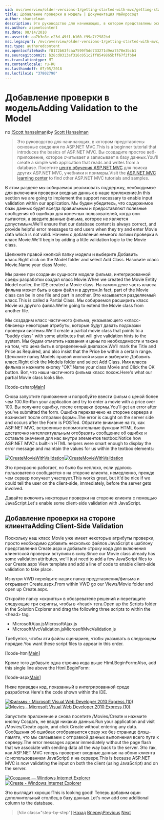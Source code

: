 ```yaml
---
uid: mvc/overview/older-versions-1/getting-started-with-mvc/getting-started-with-mvc-part7
title: Добавление проверки в модель | Документация Майкрософт
author: shanselman
description: Это руководство для начинающих, в котором представлены основные сведения по ASP.NET MVC. Создание простого веб-приложения, которое считывает и записывает в базу данных.
ms.author: aspnetcontent
ms.date: 08/14/2010
ms.assetid: aa7b3e8e-e23d-49f1-b160-f99a7f2982bd
msc.legacyurl: /mvc/overview/older-versions-1/getting-started-with-mvc/getting-started-with-mvc-part7
msc.type: authoredcontent
ms.openlocfilehash: f8172b63fcaa7599f5dd733271d9ea7570e3bcb1
ms.sourcegitcommit: b28cd0313af316c051c2ff8549865bff67f2fbb4
ms.translationtype: MT
ms.contentlocale: ru-RU
ms.lasthandoff: 07/05/2018
ms.locfileid: "37802790"
---
```

<a name="adding-validation-to-the-model"></a><span data-ttu-id="4a1e5-104">Добавление проверки в модель</span><span class="sxs-lookup"><span data-stu-id="4a1e5-104">Adding Validation to the Model</span></span>
====================
<span data-ttu-id="4a1e5-105">по [(Scott hanselman)](https://github.com/shanselman)</span><span class="sxs-lookup"><span data-stu-id="4a1e5-105">by [Scott Hanselman](https://github.com/shanselman)</span></span>

> <span data-ttu-id="4a1e5-106">Это руководство для начинающих, в котором представлены основные сведения по ASP.NET MVC.</span><span class="sxs-lookup"><span data-stu-id="4a1e5-106">This is a beginner tutorial that introduces the basics of ASP.NET MVC.</span></span> <span data-ttu-id="4a1e5-107">Вы создадите простое веб-приложение, которое считывает и записывает в базу данных.</span><span class="sxs-lookup"><span data-stu-id="4a1e5-107">You'll create a simple web application that reads and writes from a database.</span></span> <span data-ttu-id="4a1e5-108">Посетите [центр обучения ASP.NET MVC](../../../index.md) для поиска других ASP.NET MVC, учебники и примеры.</span><span class="sxs-lookup"><span data-stu-id="4a1e5-108">Visit the [ASP.NET MVC learning center](../../../index.md) to find other ASP.NET MVC tutorials and samples.</span></span>


<span data-ttu-id="4a1e5-109">В этом разделе мы собираемся реализовать поддержку, необходимые для включения проверки входных данных в наше приложение.</span><span class="sxs-lookup"><span data-stu-id="4a1e5-109">In this section we are going to implement the support necessary to enable input validation within our application.</span></span> <span data-ttu-id="4a1e5-110">Мы будем убедитесь, что содержимое базы данных будет всегда правильным и предоставляют полезные сообщения об ошибках для конечных пользователей, когда они пытаются, а введите данные фильма, которое не является допустимым.</span><span class="sxs-lookup"><span data-stu-id="4a1e5-110">We'll ensure that our database content is always correct, and provide helpful error messages to end users when they try and enter Movie data which is not valid.</span></span> <span data-ttu-id="4a1e5-111">Начнем с добавления немного логики проверки в класс Movie.</span><span class="sxs-lookup"><span data-stu-id="4a1e5-111">We'll begin by adding a little validation logic to the Movie class.</span></span>

<span data-ttu-id="4a1e5-112">Щелкните правой кнопкой папку модели и выберите Добавить класс.</span><span class="sxs-lookup"><span data-stu-id="4a1e5-112">Right click on the Model folder and select Add Class.</span></span> <span data-ttu-id="4a1e5-113">Назовите класс Movie.</span><span class="sxs-lookup"><span data-stu-id="4a1e5-113">Name your class Movie.</span></span>

<span data-ttu-id="4a1e5-114">Мы ранее при создании сущности модели фильма, интегрированной среды разработки создал класс Movie.</span><span class="sxs-lookup"><span data-stu-id="4a1e5-114">When we created the Movie Entity Model earlier, the IDE created a Movie class.</span></span> <span data-ttu-id="4a1e5-115">На самом деле часть класса фильма может быть в один файл и в другом.</span><span class="sxs-lookup"><span data-stu-id="4a1e5-115">In fact, part of the Movie class can be in one file and part in another.</span></span> <span data-ttu-id="4a1e5-116">Это называется разделяемый класс.</span><span class="sxs-lookup"><span data-stu-id="4a1e5-116">This is called a Partial Class.</span></span> <span data-ttu-id="4a1e5-117">Мы собираемся расширить класс Movie из другого файла.</span><span class="sxs-lookup"><span data-stu-id="4a1e5-117">We're going to extend the Movie class from another file.</span></span>

<span data-ttu-id="4a1e5-118">Мы создадим класс частичного фильма, указывающего «класс-близнец» некоторые атрибуты, которые будут давать подсказки проверки системы.</span><span class="sxs-lookup"><span data-stu-id="4a1e5-118">We'll create a partial movie class that points to a "buddy class" with some attributes that will give validation hints to the system.</span></span> <span data-ttu-id="4a1e5-119">Мы будем отметить названия и цены по необходимости и также на том, что цена быть в определенный диапазон.</span><span class="sxs-lookup"><span data-stu-id="4a1e5-119">We'll mark the Title and Price as Required, and also insist that the Price be within a certain range.</span></span> <span data-ttu-id="4a1e5-120">Щелкните папку Models правой кнопкой мыши и выберите Добавить класс.</span><span class="sxs-lookup"><span data-stu-id="4a1e5-120">Right click the Models folder and select Add Class.</span></span> <span data-ttu-id="4a1e5-121">Имя класса фильма и нажмите кнопку "ОК".</span><span class="sxs-lookup"><span data-stu-id="4a1e5-121">Name your class Movie and Click the OK button.</span></span> <span data-ttu-id="4a1e5-122">Вот, что наши частичного фильма класс похож.</span><span class="sxs-lookup"><span data-stu-id="4a1e5-122">Here's what our partial Movie class looks like.</span></span>

[!code-csharp[Main](getting-started-with-mvc-part7/samples/sample1.cs)]

<span data-ttu-id="4a1e5-123">Снова запустите приложение и попробуйте ввести фильм с ценой более чем 100.</span><span class="sxs-lookup"><span data-stu-id="4a1e5-123">Re-Run your application and try to enter a movie with a price over 100.</span></span> <span data-ttu-id="4a1e5-124">Вы получите ошибку, после отправки формы.</span><span class="sxs-lookup"><span data-stu-id="4a1e5-124">You'll get an error after you've submitted the form.</span></span> <span data-ttu-id="4a1e5-125">Ошибка перехвачено на стороне сервера и возникает после отправки формы.</span><span class="sxs-lookup"><span data-stu-id="4a1e5-125">The error is caught on the server side and occurs after the Form is POSTed.</span></span> <span data-ttu-id="4a1e5-126">Обратите внимание на то, как ASP.NET MVC, встроенные вспомогательные функции HTML были достаточно интеллектуальным отобразить сообщение об ошибке и оставьте значения для нас внутри элементов textbox:</span><span class="sxs-lookup"><span data-stu-id="4a1e5-126">Notice how ASP.NET MVC's built-in HTML helpers were smart enough to display the error message and maintain the values for us within the textbox elements:</span></span>

<span data-ttu-id="4a1e5-127">[![CreateMovieWithValidation](getting-started-with-mvc-part7/_static/image2.png)](getting-started-with-mvc-part7/_static/image1.png)</span><span class="sxs-lookup"><span data-stu-id="4a1e5-127">[![CreateMovieWithValidation](getting-started-with-mvc-part7/_static/image2.png)](getting-started-with-mvc-part7/_static/image1.png)</span></span>

<span data-ttu-id="4a1e5-128">Это прекрасно работает, но было бы неплохо, если удалось пользователю сообщается о на стороне клиента, немедленно, прежде чем сервер получает участвует.</span><span class="sxs-lookup"><span data-stu-id="4a1e5-128">This works great, but it'd be nice if we could tell the user on the client-side, immediately, before the server gets involved.</span></span>

<span data-ttu-id="4a1e5-129">Давайте включить некоторые проверки на стороне клиента с помощью JavaScript.</span><span class="sxs-lookup"><span data-stu-id="4a1e5-129">Let's enable some client-side validation with JavaScript.</span></span>

## <a name="adding-client-side-validation"></a><span data-ttu-id="4a1e5-130">Добавление проверки на стороне клиента</span><span class="sxs-lookup"><span data-stu-id="4a1e5-130">Adding Client-Side Validation</span></span>

<span data-ttu-id="4a1e5-131">Поскольку наш класс Movie уже имеет некоторые атрибуты проверки, просто необходимо добавить несколько файлов JavaScript к шаблону представления Create.aspx и добавьте строку кода для включения клиентской проверки вступили в силу.</span><span class="sxs-lookup"><span data-stu-id="4a1e5-131">Since our Movie class already has some validation attributes, we'll just need to add a few JavaScript files to our Create.aspx View template and add a line of code to enable client-side validation to take place.</span></span>

<span data-ttu-id="4a1e5-132">Изнутри VWD перейдите наших папку представления/фильма и открывают Create.aspx.</span><span class="sxs-lookup"><span data-stu-id="4a1e5-132">From within VWD go our Views/Movie folder and open up Create.aspx.</span></span>

<span data-ttu-id="4a1e5-133">Откройте папку «скрипты» в обозревателе решений и перетащите следующие три скрипты, чтобы в &lt;head&gt; тега.</span><span class="sxs-lookup"><span data-stu-id="4a1e5-133">Open up the Scripts folder in the Solution Explorer and drag the following three scripts to within the &lt;head&gt; tag.</span></span>

- <span data-ttu-id="4a1e5-134">MicrosoftAjax.js</span><span class="sxs-lookup"><span data-stu-id="4a1e5-134">MicrosoftAjax.js</span></span>
- <span data-ttu-id="4a1e5-135">MicrosoftMvcValidation.js</span><span class="sxs-lookup"><span data-stu-id="4a1e5-135">MicrosoftMvcValidation.js</span></span>

<span data-ttu-id="4a1e5-136">Требуется, чтобы эти файлы сценариев, чтобы указывать в следующем порядке.</span><span class="sxs-lookup"><span data-stu-id="4a1e5-136">You want these script files to appear in this order.</span></span>

[!code-html[Main](getting-started-with-mvc-part7/samples/sample2.html)]

<span data-ttu-id="4a1e5-137">Кроме того добавьте одна строчка кода выше Html.BeginForm:</span><span class="sxs-lookup"><span data-stu-id="4a1e5-137">Also, add this single line above the Html.BeginForm:</span></span>

[!code-aspx[Main](getting-started-with-mvc-part7/samples/sample3.aspx)]

<span data-ttu-id="4a1e5-138">Ниже приведен код, показанный в интегрированной среде разработки.</span><span class="sxs-lookup"><span data-stu-id="4a1e5-138">Here's the code shown within the IDE.</span></span>

<span data-ttu-id="4a1e5-139">[![Фильмы - Microsoft Visual Web Developer 2010 Express (10)](getting-started-with-mvc-part7/_static/image4.png)](getting-started-with-mvc-part7/_static/image3.png)</span><span class="sxs-lookup"><span data-stu-id="4a1e5-139">[![Movies - Microsoft Visual Web Developer 2010 Express (10)](getting-started-with-mvc-part7/_static/image4.png)](getting-started-with-mvc-part7/_static/image3.png)</span></span>

<span data-ttu-id="4a1e5-140">Запустите приложение и снова посетите /Movies/Create и нажмите кнопку Создать, не вводя никаких данных.</span><span class="sxs-lookup"><span data-stu-id="4a1e5-140">Run your application and visit /Movies/Create again, and click Create without entering any data.</span></span> <span data-ttu-id="4a1e5-141">Сообщения об ошибках отображаются сразу же без странице флэш-памяти, что мы связываем с отправкой данных выполнения всего пути к серверу.</span><span class="sxs-lookup"><span data-stu-id="4a1e5-141">The error messages appear immediately without the page flash that we associate with sending data all the way back to the server.</span></span> <span data-ttu-id="4a1e5-142">Это так, как ASP.NET MVC теперь проверяет входные данные на обоих клиента (с использованием JavaScript) и на сервере.</span><span class="sxs-lookup"><span data-stu-id="4a1e5-142">This is because ASP.NET MVC is now validating the input on both the client (using JavaScript) and on the server.</span></span>

<span data-ttu-id="4a1e5-143">[![Создание — Windows Internet Explorer](getting-started-with-mvc-part7/_static/image6.png)](getting-started-with-mvc-part7/_static/image5.png)</span><span class="sxs-lookup"><span data-stu-id="4a1e5-143">[![Create - Windows Internet Explorer](getting-started-with-mvc-part7/_static/image6.png)](getting-started-with-mvc-part7/_static/image5.png)</span></span>

<span data-ttu-id="4a1e5-144">Это выглядит хорошо!</span><span class="sxs-lookup"><span data-stu-id="4a1e5-144">This is looking good!</span></span> <span data-ttu-id="4a1e5-145">Теперь добавим один дополнительный столбец в базу данных.</span><span class="sxs-lookup"><span data-stu-id="4a1e5-145">Let's now add one additional column to the database.</span></span>

> [!div class="step-by-step"]
> <span data-ttu-id="4a1e5-146">[Назад](getting-started-with-mvc-part6.md)
> [Вперед](getting-started-with-mvc-part8.md)</span><span class="sxs-lookup"><span data-stu-id="4a1e5-146">[Previous](getting-started-with-mvc-part6.md)
[Next](getting-started-with-mvc-part8.md)</span></span>
